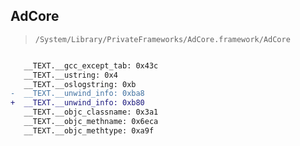## AdCore

> `/System/Library/PrivateFrameworks/AdCore.framework/AdCore`

```diff

   __TEXT.__gcc_except_tab: 0x43c
   __TEXT.__ustring: 0x4
   __TEXT.__oslogstring: 0xb
-  __TEXT.__unwind_info: 0xba8
+  __TEXT.__unwind_info: 0xb80
   __TEXT.__objc_classname: 0x3a1
   __TEXT.__objc_methname: 0x6eca
   __TEXT.__objc_methtype: 0xa9f

```
